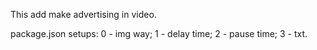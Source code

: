 This add make advertising in video.

package.json setups:
0 - img way;
1 - delay time;
2 - pause time;
3 - txt.